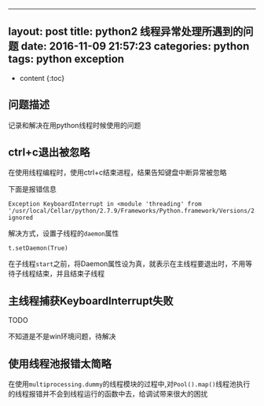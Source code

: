 
---
layout: post
title:  python2 线程异常处理所遇到的问题
date: 2016-11-09 21:57:23
categories: python
tags:  python exception 
---

* content
{:toc}

## 问题描述

记录和解决在用python线程时候使用的问题





## ctrl+c退出被忽略

在使用线程编程时，使用ctrl+c结束进程，结果告知键盘中断异常被忽略

下面是报错信息

```
Exception KeyboardInterrupt in <module 'threading' from '/usr/local/Cellar/python/2.7.9/Frameworks/Python.framework/Versions/2.7/lib/python2.7/threading.pyc'> ignored
```

解决方式，设置子线程的```daemon```属性

```
t.setDaemon(True)
```

在子线程```start```之前，将Daemon属性设为真，就表示在主线程要退出时，不用等待子线程结束，并且结束子线程

## 主线程捕获KeyboardInterrupt失败

TODO

不知道是不是win环境问题，待解决

## 使用线程池报错太简略

在使用```multiprocessing.dummy```的线程模块的过程中,对```Pool().map()```线程池执行的线程报错并不会到线程运行的函数中去，给调试带来很大的困扰

